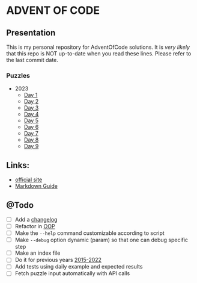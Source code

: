 # ADVENT OF CODE

## Presentation

This is my personal repository for AdventOfCode solutions.
It is *very likely* that this repo is NOT up-to-date when you read these lines.
Please refer to the last commit date.

### Puzzles

* 2023
    * [Day 1](2023/day-1.md)
    * [Day 2](2023/day-2.md)
    * [Day 3](2023/day-3.md)
    * [Day 4](2023/day-4.md)
    * [Day 5](2023/day-5.md)
    * [Day 6](2023/day-6.md)
    * [Day 7](2023/day-7.md)
    * [Day 8](2023/day-8.md)
    * [Day 9](2023/day-9.md)

## Links:

* [official site](https://adventofcode.com/)
* [Markdown Guide](https://github.com/fefong/markdown_readme)

## @Todo

- [ ] Add a [changelog](./CHANGELOG.md)
- [ ] Refactor in [OOP](https://en.wikipedia.org/wiki/Object-oriented_programming)
- [ ] Make the `--help` command customizable according to script
- [ ] Make `--debug` option dynamic (param) so that one can debug specific step
- [ ] Make an index file
- [ ] Do it for previous
  years [2015](https://adventofcode.com/2015/)[-](https://adventofcode.com/2020)[2022](https://adventofcode.com/2022)
- [ ] Add tests using daily example and expected results
- [ ] Fetch puzzle input automatically with API calls
